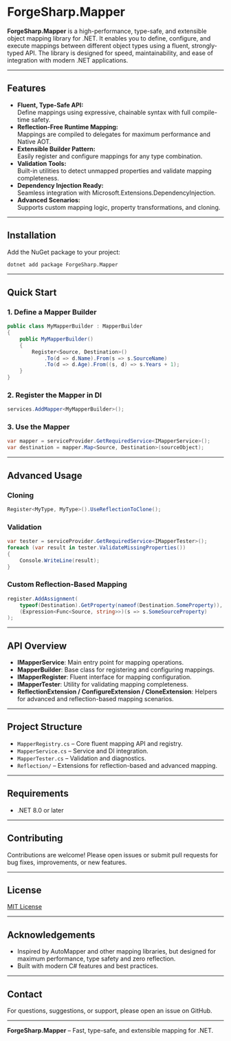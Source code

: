 ﻿# ForgeSharp.Mapper

**ForgeSharp.Mapper** is a high-performance, type-safe, and extensible object mapping library for .NET. It enables you to define, configure, and execute mappings between different object types using a fluent, strongly-typed API. The library is designed for speed, maintainability, and ease of integration with modern .NET applications.

---

## Features

- **Fluent, Type-Safe API:**  
  Define mappings using expressive, chainable syntax with full compile-time safety.
- **Reflection-Free Runtime Mapping:**  
  Mappings are compiled to delegates for maximum performance and Native AOT.
- **Extensible Builder Pattern:**  
  Easily register and configure mappings for any type combination.
- **Validation Tools:**  
  Built-in utilities to detect unmapped properties and validate mapping completeness.
- **Dependency Injection Ready:**  
  Seamless integration with Microsoft.Extensions.DependencyInjection.
- **Advanced Scenarios:**  
  Supports custom mapping logic, property transformations, and cloning.

---

## Installation

Add the NuGet package to your project:

```sh
dotnet add package ForgeSharp.Mapper
```

---

## Quick Start

### 1. Define a Mapper Builder

```csharp
public class MyMapperBuilder : MapperBuilder
{
    public MyMapperBuilder()
    {
        Register<Source, Destination>()
            .To(d => d.Name).From(s => s.SourceName)
            .To(d => d.Age).From((s, d) => s.Years + 1);
    }
}
```

### 2. Register the Mapper in DI

```csharp
services.AddMapper<MyMapperBuilder>();
```

### 3. Use the Mapper

```csharp
var mapper = serviceProvider.GetRequiredService<IMapperService>();
var destination = mapper.Map<Source, Destination>(sourceObject);
```

---

## Advanced Usage

### Cloning

```csharp
Register<MyType, MyType>().UseReflectionToClone();
```

### Validation

```csharp
var tester = serviceProvider.GetRequiredService<IMapperTester>();
foreach (var result in tester.ValidateMissingProperties())
{
    Console.WriteLine(result);
}
```

### Custom Reflection-Based Mapping

```csharp
register.AddAssignment(
    typeof(Destination).GetProperty(nameof(Destination.SomeProperty)),
    (Expression<Func<Source, string>>)(s => s.SomeSourceProperty)
);
```

---

## API Overview

- **IMapperService**: Main entry point for mapping operations.
- **MapperBuilder**: Base class for registering and configuring mappings.
- **IMapperRegister**: Fluent interface for mapping configuration.
- **IMapperTester**: Utility for validating mapping completeness.
- **ReflectionExtension / ConfigureExtension / CloneExtension**: Helpers for advanced and reflection-based mapping scenarios.

---

## Project Structure

- `MapperRegistry.cs` – Core fluent mapping API and registry.
- `MapperService.cs` – Service and DI integration.
- `MapperTester.cs` – Validation and diagnostics.
- `Reflection/` – Extensions for reflection-based and advanced mapping.

---

## Requirements

- .NET 8.0 or later

---

## Contributing

Contributions are welcome! Please open issues or submit pull requests for bug fixes, improvements, or new features.

---

## License

[MIT License](LICENSE)

---

## Acknowledgements

- Inspired by AutoMapper and other mapping libraries, but designed for maximum performance, type safety and zero reflection.
- Built with modern C# features and best practices.

---

## Contact

For questions, suggestions, or support, please open an issue on GitHub.

---

**ForgeSharp.Mapper** – Fast, type-safe, and extensible mapping for .NET.
